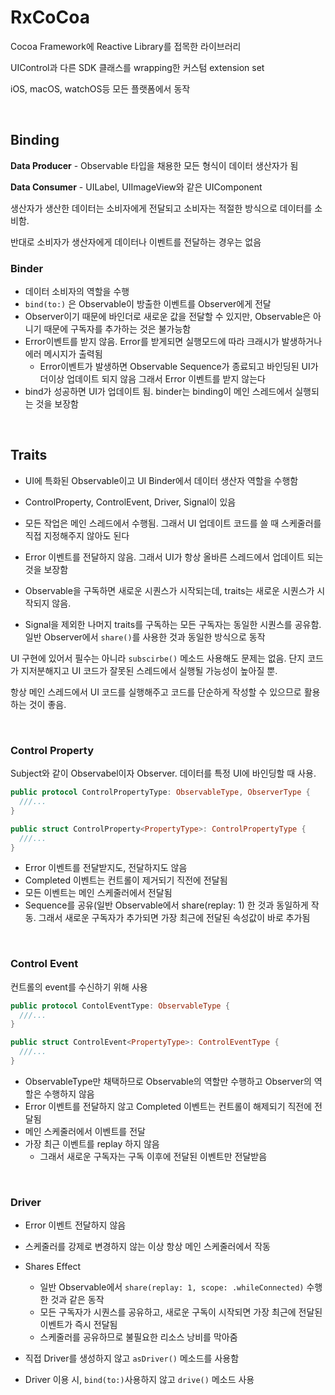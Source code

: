 # RxCoCoa

Cocoa Framework에 Reactive Library를 접목한 라이브러리

UIControl과 다른 SDK 클래스를 wrapping한 커스텀 extension set

iOS, macOS, watchOS등 모든 플랫폼에서 동작

<br>

## Binding

**Data Producer** - Observable 타입을 채용한 모든 형식이 데이터 생산자가 됨

**Data Consumer** - UILabel, UIImageView와 같은 UIComponent



생산자가 생산한 데이터는 소비자에게 전달되고 소비자는 적절한 방식으로 데이터를 소비함. 

반대로 소비자가 생산자에게 데이터나 이벤트를 전달하는 경우는 없음 



### Binder

- 데이터 소비자의 역할을 수행
- `bind(to:)`  은 Observable이 방출한 이벤트를 Observer에게 전달
- Observer이기 때문에 바인더로 새로운 값을 전달할 수 있지만, Observable은 아니기 때문에 구독자를 추가하는 것은 불가능함
- Error이벤트를 받지 않음. Error를 받게되면 실행모드에 따라 크래시가 발생하거나 에러 메시지가 출력됨
  - Error이벤트가 발생하면 Observable Sequence가 종료되고 바인딩된 UI가 더이상 업데이트 되지 않음 그래서 Error 이벤트를 받지 않는다
- bind가 성공하면 UI가 업데이트 됨. binder는 binding이 메인 스레드에서 실행되는 것을 보장함



<br>

## Traits

- UI에 특화된 Observable이고 UI Binder에서 데이터 생산자 역할을 수행함 
- ControlProperty, ControlEvent, Driver, Signal이 있음
- 모든 작업은 메인 스레드에서 수행됨. 그래서 UI 업데이트 코드를 쓸 때 스케줄러를 직접 지정해주지 않아도 된다
- Error 이벤트를 전달하지 않음. 그래서 UI가 항상 올바른 스레드에서 업데이트 되는 것을 보장함

- Observable을 구독하면 새로운 시퀀스가 시작되는데, traits는 새로운 시퀀스가 시작되지 않음.

- Signal을 제외한 나머지 traits를 구독하는 모든 구독자는 동일한 시퀀스를 공유함. 일반 Observer에서 `share()`를 사용한 것과 동일한 방식으로 동작



UI 구현에 있어서 필수는 아니라 `subscirbe()` 메소드 사용해도 문제는 없음. 단지 코드가 지저분해지고 UI 코드가 잘못된 스레드에서 실행될 가능성이 높아질 뿐. 

항상 메인 스레드에서 UI 코드를 실행해주고 코드를 단순하게 작성할 수 있으므로 활용하는 것이 좋음.



<br>

### Control Property

Subject와 같이 Observabel이자 Observer. 데이터를 특정 UI에 바인딩할 때 사용.

```swift
public protocol ControlPropertyType: ObservableType, ObserverType {
  ///...
}

public struct ControlProperty<PropertyType>: ControlPropertyType {
  ///...
}
```

- Error 이벤트를 전달받지도, 전달하지도 않음
- Completed 이벤트는 컨트롤이 제거되기 직전에 전달됨
- 모든 이벤트는 메인 스케줄러에서 전달됨
- Sequence를 공유(일반 Observable에서 share(replay: 1) 한 것과 동일하게 작동. 그래서 새로운 구독자가 추가되면 가장 최근에 전달된 속성값이 바로 추가됨



<br>

### Control Event

컨트롤의 event를 수신하기 위해 사용

```swift
public protocol ContolEventType: ObservableType {
  ///...
}

public struct ControlEvent<PropertyType>: ControlEventType {
  ///...
}
```

- ObservableType만 채택하므로 Observable의 역할만 수행하고 Observer의 역할은 수행하지 않음
- Error 이벤트를 전달하지 않고 Completed 이벤트는 컨트롤이 해제되기 직전에 전달됨
- 메인 스케줄러에서 이벤트를 전달
- 가장 최근 이벤트를 replay 하지 않음
  - 그래서 새로운 구독자는 구독 이후에 전달된 이벤트만 전달받음

<br>

### Driver

- Error 이벤트 전달하지 않음

- 스케줄러를 강제로 변경하지 않는 이상 항상 메인 스케줄러에서 작동

- Shares Effect

  - 일반 Observable에서 `share(replay: 1, scope: .whileConnected)` 수행한 것과 같은 동작
  - 모든 구독자가 시퀀스를 공유하고, 새로운 구독이 시작되면 가장 최근에 전달된 이벤트가 즉시 전달됨
  - 스케줄러를 공유하므로 불필요한 리소스 낭비를 막아줌

- 직접 Driver를 생성하지 않고 `asDriver()` 메소드를 사용함 

- Driver 이용 시, `bind(to:)`사용하지 않고 `drive()` 메소드 사용

  
